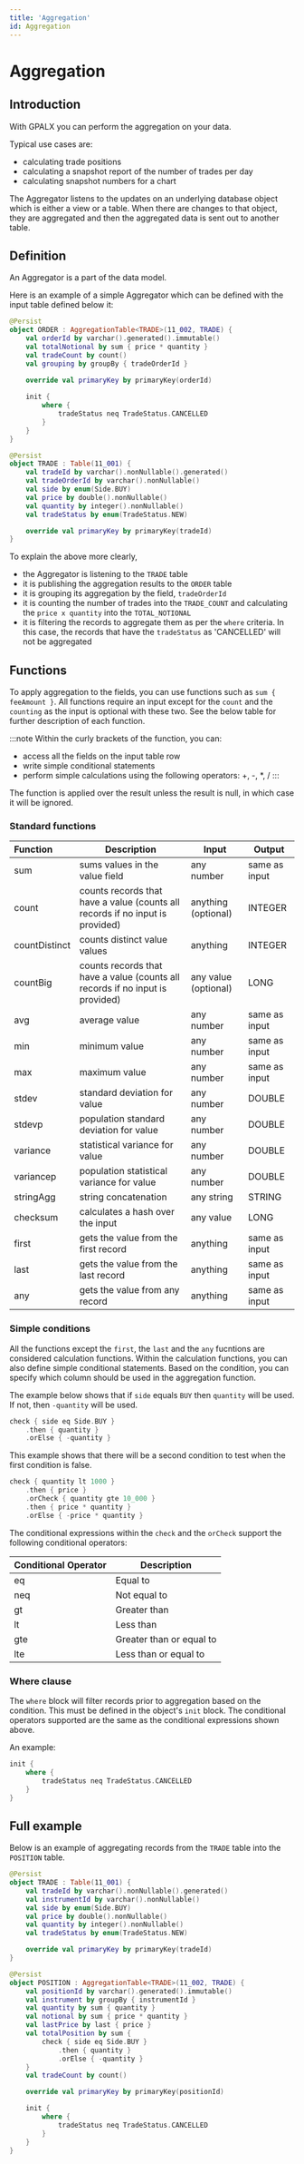 ```yaml
---
title: 'Aggregation'
id: Aggregation
---
```


# Aggregation

## Introduction

With GPALX you can perform the aggregation on your data.

Typical use cases are:

- calculating trade positions
- calculating a snapshot report of the number of trades per day
- calculating snapshot numbers for a chart

The Aggregator listens to the updates on an underlying database object which is either a view or a table. When there are changes to that object, they are aggregated and then the aggregated data is sent out to another table.

## Definition

An Aggregator is a part of the data model.

Here is an example of a simple Aggregator which can be defined with the input table defined below it:

```kotlin
@Persist
object ORDER : AggregationTable<TRADE>(11_002, TRADE) {
    val orderId by varchar().generated().immutable()
    val totalNotional by sum { price * quantity }
    val tradeCount by count()
    val grouping by groupBy { tradeOrderId }

    override val primaryKey by primaryKey(orderId)
    
    init {
        where {
            tradeStatus neq TradeStatus.CANCELLED
        }
    }
}

@Persist
object TRADE : Table(11_001) {
    val tradeId by varchar().nonNullable().generated()
    val tradeOrderId by varchar().nonNullable()
    val side by enum(Side.BUY)
    val price by double().nonNullable()
    val quantity by integer().nonNullable()
    val tradeStatus by enum(TradeStatus.NEW)

    override val primaryKey by primaryKey(tradeId)
}
```

To explain the above more clearly,

- the Aggregator is listening to the `TRADE` table
- it is publishing the aggregation results to the `ORDER` table
- it is grouping its aggregation by the field, `tradeOrderId`
- it is counting the number of trades into the `TRADE_COUNT` and calculating the `price x quantity` into the `TOTAL_NOTIONAL`
- it is filtering the records to aggregate them as per the `where` criteria. In this case, the records that have the `tradeStatus` as 'CANCELLED' will not be   aggregated

## Functions

To apply aggregation to the fields, you can use functions such as `sum { feeAmount }`. All functions require an input except for  the `count` and the `counting` as the input is optional with these two. See the below table for further description of each function.

:::note
Within the curly brackets of the function, you can:
- access all the fields on the input table row
- write simple conditional statements
- perform simple calculations using the following operators: +, -, *, /
:::

The function is applied over the result unless the result is null, in which case it will be ignored.

### Standard functions

| Function      | Description                                                                    | Input                 | Output        |
|:--------------|--------------------------------------------------------------------------------|-----------------------|---------------|
| sum           | sums values in the value field                                                 | any number            | same as input |
| count         | counts records that have a value (counts all records if no input is provided)  | anything (optional)   | INTEGER       |
| countDistinct | counts distinct value values                                                   | anything              | INTEGER       |
| countBig      | counts records that have a value (counts all records if no input is provided)  | any value (optional)  | LONG          |
| avg           | average value                                                                  | any number            | same as input |
| min           | minimum value                                                                  | any number            | same as input |
| max           | maximum value                                                                  | any number            | same as input |
| stdev         | standard deviation for value                                                   | any number            | DOUBLE        |
| stdevp        | population standard deviation for value                                        | any number            | DOUBLE        |
| variance      | statistical variance for value                                                 | any number            | DOUBLE        |
| variancep     | population statistical variance for value                                      | any number            | DOUBLE        |
| stringAgg     | string concatenation                                                           | any string            | STRING        |
| checksum      | calculates a hash over the input                                               | any value             | LONG          |
| first         | gets the value from the first record                                           | anything              | same as input |
| last          | gets the value from the last record                                            | anything              | same as input |
| any           | gets the value from any record                                                 | anything              | same as input |

### Simple conditions

All the functions except the `first`, the `last` and the `any` fucntions are considered calculation functions. Within the calculation functions, you can also define simple conditional statements.
Based on the condition, you can specify which column should be used in the aggregation function.

The example below shows that if `side` equals `BUY` then `quantity` will be used. If not, then `-quantity` will be used.
```kotlin
check { side eq Side.BUY }
    .then { quantity }
    .orElse { -quantity }
```

This example shows that there will be a second condition to test when the first condition is false.
```kotlin
check { quantity lt 1000 }
    .then { price }
    .orCheck { quantity gte 10_000 }
    .then { price * quantity }
    .orElse { -price * quantity }
```

The conditional expressions within the `check` and the `orCheck` support the following conditional operators:

| Conditional Operator | Description              |
|:---------------------|--------------------------|
| eq                   | Equal to                 |
| neq                  | Not equal to             |
| gt                   | Greater than             |
| lt                   | Less than                |
| gte                  | Greater than or equal to |
| lte                  | Less than or equal to    |

### Where clause

The `where` block will filter records prior to aggregation based on the condition. This must be defined in the object's `init` block.
The conditional operators supported are the same as the conditional expressions shown above.

An example:
```kotlin
init {
    where {
        tradeStatus neq TradeStatus.CANCELLED
    }
}
```

## Full example

Below is an example of aggregating records from the `TRADE` table into the `POSITION` table. 

```kotlin
@Persist
object TRADE : Table(11_001) {
    val tradeId by varchar().nonNullable().generated()
    val instrumentId by varchar().nonNullable()
    val side by enum(Side.BUY)
    val price by double().nonNullable()
    val quantity by integer().nonNullable()
    val tradeStatus by enum(TradeStatus.NEW)

    override val primaryKey by primaryKey(tradeId)
}

@Persist
object POSITION : AggregationTable<TRADE>(11_002, TRADE) {
    val positionId by varchar().generated().immutable()
    val instrument by groupBy { instrumentId }
    val quantity by sum { quantity }
    val notional by sum { price * quantity }
    val lastPrice by last { price }
    val totalPosition by sum {
        check { side eq Side.BUY }
            .then { quantity }
            .orElse { -quantity }
    }
    val tradeCount by count()

    override val primaryKey by primaryKey(positionId)

    init {
        where {
            tradeStatus neq TradeStatus.CANCELLED
        }
    }
}
```
